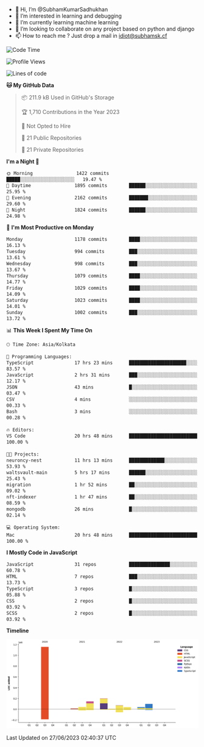 - 👋 Hi, I’m @SubhamKumarSadhukhan
- 👀 I’m interested in learning and debugging
- 🌱 I’m currently learning machine learning
- 💞️ I’m looking to collaborate on any project based on python and django
- 📫 How to reach me ?
      Just drop a mail in idiot@subhamsk.cf

<!---
SubhamKumarSadhukhan/SubhamKumarSadhukhan is a ✨ special ✨ repository because its `README.md` (this file) appears on your GitHub profile.
You can click the Preview link to take a look at your changes.
--->


<!--START_SECTION:waka-->
![Code Time](http://img.shields.io/badge/Code%20Time-1%2C263%20hrs%2044%20mins-blue)

![Profile Views](http://img.shields.io/badge/Profile%20Views-7-blue)

![Lines of code](https://img.shields.io/badge/From%20Hello%20World%20I%27ve%20Written-1.8%20million%20lines%20of%20code-blue)

**🐱 My GitHub Data** 

> 📦 211.9 kB Used in GitHub's Storage 
 > 
> 🏆 1,710 Contributions in the Year 2023
 > 
> 🚫 Not Opted to Hire
 > 
> 📜 21 Public Repositories 
 > 
> 🔑 21 Private Repositories 
 > 
**I'm a Night 🦉** 

```text
🌞 Morning                1422 commits        █████░░░░░░░░░░░░░░░░░░░░   19.47 % 
🌆 Daytime                1895 commits        ██████░░░░░░░░░░░░░░░░░░░   25.95 % 
🌃 Evening                2162 commits        ███████░░░░░░░░░░░░░░░░░░   29.60 % 
🌙 Night                  1824 commits        ██████░░░░░░░░░░░░░░░░░░░   24.98 % 
```
📅 **I'm Most Productive on Monday** 

```text
Monday                   1178 commits        ████░░░░░░░░░░░░░░░░░░░░░   16.13 % 
Tuesday                  994 commits         ███░░░░░░░░░░░░░░░░░░░░░░   13.61 % 
Wednesday                998 commits         ███░░░░░░░░░░░░░░░░░░░░░░   13.67 % 
Thursday                 1079 commits        ████░░░░░░░░░░░░░░░░░░░░░   14.77 % 
Friday                   1029 commits        ████░░░░░░░░░░░░░░░░░░░░░   14.09 % 
Saturday                 1023 commits        ████░░░░░░░░░░░░░░░░░░░░░   14.01 % 
Sunday                   1002 commits        ███░░░░░░░░░░░░░░░░░░░░░░   13.72 % 
```


📊 **This Week I Spent My Time On** 

```text
🕑︎ Time Zone: Asia/Kolkata

💬 Programming Languages: 
TypeScript               17 hrs 23 mins      █████████████████████░░░░   83.57 % 
JavaScript               2 hrs 31 mins       ███░░░░░░░░░░░░░░░░░░░░░░   12.17 % 
JSON                     43 mins             █░░░░░░░░░░░░░░░░░░░░░░░░   03.47 % 
CSV                      4 mins              ░░░░░░░░░░░░░░░░░░░░░░░░░   00.33 % 
Bash                     3 mins              ░░░░░░░░░░░░░░░░░░░░░░░░░   00.28 % 

🔥 Editors: 
VS Code                  20 hrs 48 mins      █████████████████████████   100.00 % 

🐱‍💻 Projects: 
neuroncy-nest            11 hrs 13 mins      █████████████░░░░░░░░░░░░   53.93 % 
waltsvault-main          5 hrs 17 mins       ██████░░░░░░░░░░░░░░░░░░░   25.43 % 
migration                1 hr 52 mins        ██░░░░░░░░░░░░░░░░░░░░░░░   09.02 % 
nft-indexer              1 hr 47 mins        ██░░░░░░░░░░░░░░░░░░░░░░░   08.59 % 
mongodb                  26 mins             █░░░░░░░░░░░░░░░░░░░░░░░░   02.14 % 

💻 Operating System: 
Mac                      20 hrs 48 mins      █████████████████████████   100.00 % 
```

**I Mostly Code in JavaScript** 

```text
JavaScript               31 repos            ███████████████░░░░░░░░░░   60.78 % 
HTML                     7 repos             ███░░░░░░░░░░░░░░░░░░░░░░   13.73 % 
TypeScript               3 repos             █░░░░░░░░░░░░░░░░░░░░░░░░   05.88 % 
CSS                      2 repos             █░░░░░░░░░░░░░░░░░░░░░░░░   03.92 % 
SCSS                     2 repos             █░░░░░░░░░░░░░░░░░░░░░░░░   03.92 % 
```



**Timeline**

![Lines of Code chart](https://raw.githubusercontent.com/SubhamKumarSadhukhan/SubhamKumarSadhukhan/main/assets/bar_graph.png)


 Last Updated on 27/06/2023 02:40:37 UTC
<!--END_SECTION:waka-->

